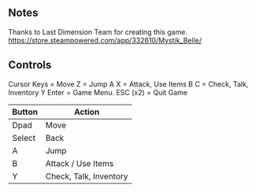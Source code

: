 ## Notes

Thanks to Last Dimension Team for creating this game.
https://store.steampowered.com/app/332610/Mystik_Belle/

## Controls

Cursor Keys = Move
Z = Jump A
X = Attack, Use Items B
C = Check, Talk, Inventory Y
Enter = Game Menu.
ESC (x2) = Quit Game

| Button | Action |
|--|--|
| Dpad | Move |
| Select | Back |
| A | Jump |
| B | Attack / Use Items |
| Y | Check, Talk, Inventory |